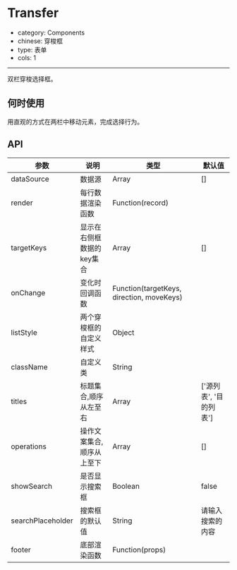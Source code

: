 # Transfer

- category: Components
- chinese: 穿梭框
- type: 表单
- cols: 1

---

双栏穿梭选择框。

## 何时使用

用直观的方式在两栏中移动元素，完成选择行为。

## API


| 参数      | 说明                                     | 类型       | 默认值 |
|-----------|------------------------------------------|------------|--------|
| dataSource | 数据源 | Array | [] |
| render | 每行数据渲染函数 | Function(record)  |     |
| targetKeys | 显示在右侧框数据的key集合 | Array  | [] |
| onChange | 变化时回调函数 | Function(targetKeys, direction, moveKeys) |  |
| listStyle | 两个穿梭框的自定义样式 | Object |  |
| className | 自定义类 | String |  |
| titles | 标题集合,顺序从左至右 | Array | ['源列表', '目的列表'] |
| operations | 操作文案集合,顺序从上至下 | Array | [] |
| showSearch | 是否显示搜索框 | Boolean | false |
| searchPlaceholder | 搜索框的默认值 | String | 请输入搜索的内容  |
| footer | 底部渲染函数 | Function(props) |  |  |
